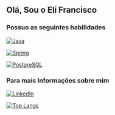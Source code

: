 

## Olá, Sou o Eli Francisco 

### Possuo as seguintes habilidades

[![Java](https://img.shields.io/badge/Java-ED8B00?style=for-the-badge&logo=openjdk&logoColor=white)](https://github.com/juniorapeles/house-of-booksV2)

[![Spring](https://img.shields.io/badge/Spring-6DB33F?style=for-the-badge&logo=spring&logoColor=white)](https://github.com/juniorapeles/house-of-booksV2)

[![PostgreSQL](https://img.shields.io/badge/PostgreSQL-316192?style=for-the-badge&logo=postgresql&logoColor=white)](https://github.com/juniorapeles/house-of-booksV2)

### Para mais Informações sobre mim
[![LinkedIn](https://img.shields.io/badge/LinkedIn-0077B5?style=for-the-badge&logo=linkedin&logoColor=white)](https://www.linkedin.com/in/develi/)

[![Top Langs](https://github-readme-stats.vercel.app/api/top-langs/?username=juniorapeles)](https://github.com/anuraghazra/github-readme-stats)

